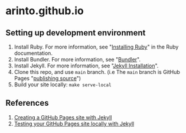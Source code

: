 # arinto.github.io

## Setting up development environment

1. Install Ruby. For more information, see "[Installing Ruby](https://www.ruby-lang.org/en/documentation/installation/)" in the Ruby documentation.
2. Install Bundler. For more information, see "[Bundler](https://bundler.io/)".
3. Install Jekyll. For more information, see "[Jekyll Installation](https://jekyllrb.com/docs/installation/)".
4. Clone this repo, and use `main` branch. (i.e The `main` branch is GitHub Pages "[publishing source](https://docs.github.com/en/free-pro-team@latest/github/working-with-github-pages/about-github-pages#publishing-sources-for-github-pages-sites)")
5. Build your site locally: `make serve-local`

## References
1. [Creating a GitHub Pages site with Jekyll](https://docs.github.com/en/free-pro-team@latest/github/working-with-github-pages/creating-a-github-pages-site-with-jekyll)
2. [Testing your GitHub Pages site locally with Jekyll](https://docs.github.com/en/free-pro-team@latest/github/working-with-github-pages/testing-your-github-pages-site-locally-with-jekyll)
